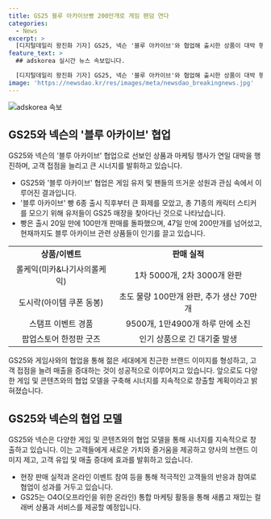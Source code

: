 ```yaml
---
title: GS25 블루 아카이브빵 200만개로 게임 팬덤 연다
categories:
  - News
excerpt: >
  [디지털데일리 왕진화 기자] GS25, 넥슨 '블루 아카이브'와 협업해 출시한 상품이 대박 행진! 게임 캐릭터 스티커 동봉한 빵은 출시 20일 만에 100만개 판매 돌파, 롤케익과 도시락 역시 대량 판매. GS페이 콜라보 상품 구매 이벤트로 9500개 경품 소진, 팝업스토어에서 한정판 굿즈 판매에 대기줄 길게. GS리테일은 게임 협업을 통해 젊은 세대에 친근한 이미지 형성하고 매출 증대 효과 분석, 앞으로도 다양한 협업 모델을 구축할 계획.
feature_text: >
  ## adskorea 실시간 뉴스 속보입니다.

  [디지털데일리 왕진화 기자] GS25, 넥슨 '블루 아카이브'와 협업해 출시한 상품이 대박 행진! 게임 캐릭터 스티커 동봉한 빵은 출시 20일 만에 100만개 판매 돌파, 롤케익과 도시락 역시 대량 판매. GS페이 콜라보 상품 구매 이벤트로 9500개 경품 소진, 팝업스토어에서 한정판 굿즈 판매에 대기줄 길게. GS리테일은 게임 협업을 통해 젊은 세대에 친근한 이미지 형성하고 매출 증대 효과 분석, 앞으로도 다양한 협업 모델을 구축할 계획.
image: 'https://newsdao.kr/res/images/meta/newsdao_breakingnews.jpg'
---
```


<p><img src="https://newsdao.kr/res/images/meta/newsdao_breakingnews.jpg" alt="adskorea 속보" /></p>

<h2 data-ke-size="size26">GS25와 넥슨의 '블루 아카이브' 협업</h2>

<p data-ke-size="size16">GS25와 넥슨의 '블루 아카이브' 협업으로 선보인 상품과 마케팅 행사가 연일 대박을 행진하며, 고객 접점을 늘리고 큰 시너지를 발휘하고 있습니다.</p>

<ul>
<li>GS25와 '블루 아카이브' 협업은 게임 유저 및 팬들의 뜨거운 성원과 관심 속에서 이루어진 결과입니다.</li>
<li>'블루 아카이브' 빵 6종 출시 직후부터 큰 화제를 모았고, 총 71종의 캐릭터 스티커를 모으기 위해 유저들이 GS25 매장을 찾아다닌 것으로 나타났습니다.</li>
<li>빵은 출시 20일 만에 100만개 판매를 돌파했으며, 47일 만에 200만개를 넘어섰고, 현재까지도 블루 아카이브 관련 상품들이 인기를 끌고 있습니다.</li>
</ul>

<table>
<tbody>
<tr>
<td style="text-align: center; height: 17px;"><b>상품/이벤트</b></td>
<td style="text-align: center; height: 17px;"><b>판매 실적</b></td>
</tr>
<tr>
<td style="text-align: center; height: 17px;">롤케익(미카&나기사의롤케익)</td>
<td style="text-align: center; height: 17px;">1차 5000개, 2차 3000개 완판</td>
</tr>
<tr>
<td style="text-align: center; height: 17px;">도시락(아이템 쿠폰 동봉)</td>
<td style="text-align: center; height: 17px;">초도 물량 100만개 완판, 추가 생산 70만개</td>
</tr>
<tr>
<td style="text-align: center; height: 17px;">스탬프 이벤트 경품</td>
<td style="text-align: center; height: 17px;">9500개, 1만4900개 하루 만에 소진</td>
</tr>
<tr>
<td style="text-align: center; height: 17px;">팝업스토어 한정판 굿즈</td>
<td style="text-align: center; height: 17px;">인기 상품으로 긴 대기줄 발생</td>
</tr>
</tbody>
</table>

<p data-ke-size="size16">GS25와 게임사와의 협업을 통해 젊은 세대에게 친근한 브랜드 이미지를 형성하고, 고객 접점을 늘려 매출을 증대하는 것이 성공적으로 이루어지고 있습니다. 앞으로도 다양한 게임 및 콘텐츠와의 협업 모델을 구축해 시너지를 지속적으로 창출할 계획이라고 밝혀졌습니다.</p>

<h2 data-ke-size="size26">GS25와 넥슨의 협업 모델</h2>

<p data-ke-size="size16">GS25와 넥슨은 다양한 게임 및 콘텐츠와의 협업 모델을 통해 시너지를 지속적으로 창출하고 있습니다. 이는 고객들에게 새로운 가치와 즐거움을 제공하고 양사의 브랜드 이미지 제고, 고객 유입 및 매출 증대에 효과를 발휘하고 있습니다.</p>

<ul>
<li>현장 판매 실적과 온라인 이벤트 참여 등을 통해 적극적인 고객들의 반응과 참여로 협업이 성과를 거두고 있습니다.</li>
<li>GS25는 O4O(오프라인을 위한 온라인) 통합 마케팅 활동을 통해 새롭고 재밌는 컬래버 상품과 서비스를 제공할 예정입니다.</li>
</ul>

